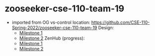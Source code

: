 # zooseeker-cse-110-team-19
- imported from OG vs-control location: https://github.com/CSE-110-Spring-2022/zooseeker-cse-110-team-19
  Design: 
    - [Milestone 1](https://github.com/all026/Zoo-Seeker-App/blob/main/documentation-planning/Team_19_MS_1_Planning.pdf)
    - [Milestone 2](https://github.com/all026/Zoo-Seeker-App/blob/main/documentation-planning/Team_19_MS2_Planning.pdf)
  ZenHub (progress): 
    - [Milestone 1](https://github.com/all026/Zoo-Seeker-App/blob/main/documentation-planning/Team_19_MS_1_Iteration_Check-In_-_Google_Docs.pdf)
    - [Milestone 2](https://github.com/all026/Zoo-Seeker-App/blob/main/documentation-planning/Team_19_MS_2_Iteration_Check_In.pdf)

